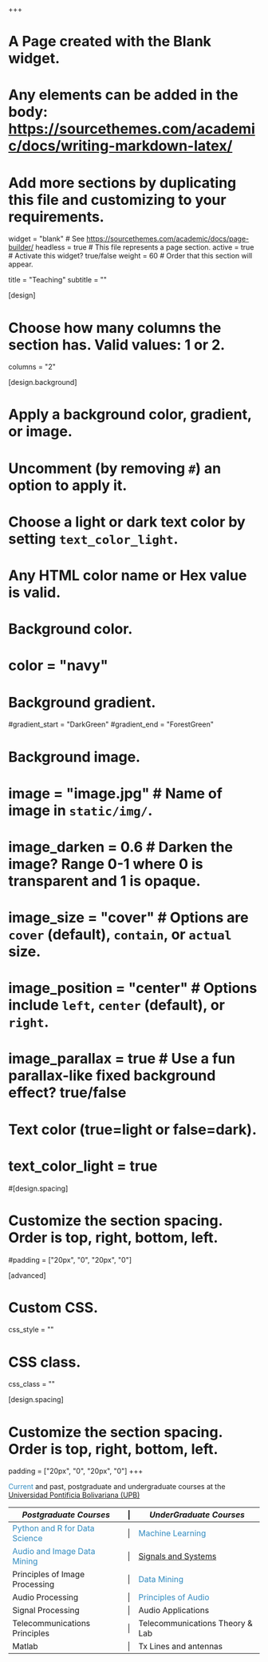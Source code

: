 +++
# A Page created with the Blank widget.
# Any elements can be added in the body: https://sourcethemes.com/academic/docs/writing-markdown-latex/
# Add more sections by duplicating this file and customizing to your requirements.

widget = "blank"  # See https://sourcethemes.com/academic/docs/page-builder/
headless = true  # This file represents a page section.
active = true  # Activate this widget? true/false
weight = 60  # Order that this section will appear.

title = "Teaching"
subtitle = ""

[design]
  # Choose how many columns the section has. Valid values: 1 or 2.
  columns = "2"

[design.background]
  # Apply a background color, gradient, or image.
  #   Uncomment (by removing `#`) an option to apply it.
  #   Choose a light or dark text color by setting `text_color_light`.
  #   Any HTML color name or Hex value is valid.

  # Background color.
  # color = "navy"
  
  # Background gradient.
  #gradient_start = "DarkGreen"
  #gradient_end = "ForestGreen"
  
  # Background image.
  # image = "image.jpg"  # Name of image in `static/img/`.
  # image_darken = 0.6  # Darken the image? Range 0-1 where 0 is transparent and 1 is opaque.
  # image_size = "cover"  #  Options are `cover` (default), `contain`, or `actual` size.
  # image_position = "center"  # Options include `left`, `center` (default), or `right`.
  # image_parallax = true  # Use a fun parallax-like fixed background effect? true/false
  
  # Text color (true=light or false=dark).
  # text_color_light = true

#[design.spacing]
  # Customize the section spacing. Order is top, right, bottom, left.
  #padding = ["20px", "0", "20px", "0"]

[advanced]
 # Custom CSS. 
 css_style = ""
 
 # CSS class.
 css_class = ""

 [design.spacing]
  # Customize the section spacing. Order is top, right, bottom, left.
  padding = ["20px", "0", "20px", "0"]
+++

<span style="color:#328cc1">Current</span> and past, postgraduate and undergraduate courses at the [Universidad Pontificia Bolivariana (UPB)](http://www.upb.edu.co/)

| *Postgraduate Courses* | &#124; | *UnderGraduate Courses* |
| -----------------------| --- | ---------------------- | 
| <span style="color:#328cc1">Python and R for Data Science</span>   | &#124; | <span style="color:#328cc1">Machine Learning</span> |
| <span style="color:#328cc1">Audio and Image Data Mining</span> |&#124; | [Signals and Systems](https://github.com/JoseRZapata/SyS) |
| Principles of Image Processing |&#124; | <span style="color:#328cc1">Data Mining</span> |
| Audio Processing   | &#124;  | <span style="color:#328cc1">Principles of Audio</span> |
| Signal Processing |&#124; | Audio Applications|
| Telecommunications Principles |&#124; | Telecommunications Theory & Lab |
| Matlab     |&#124; | Tx Lines and antennas|
